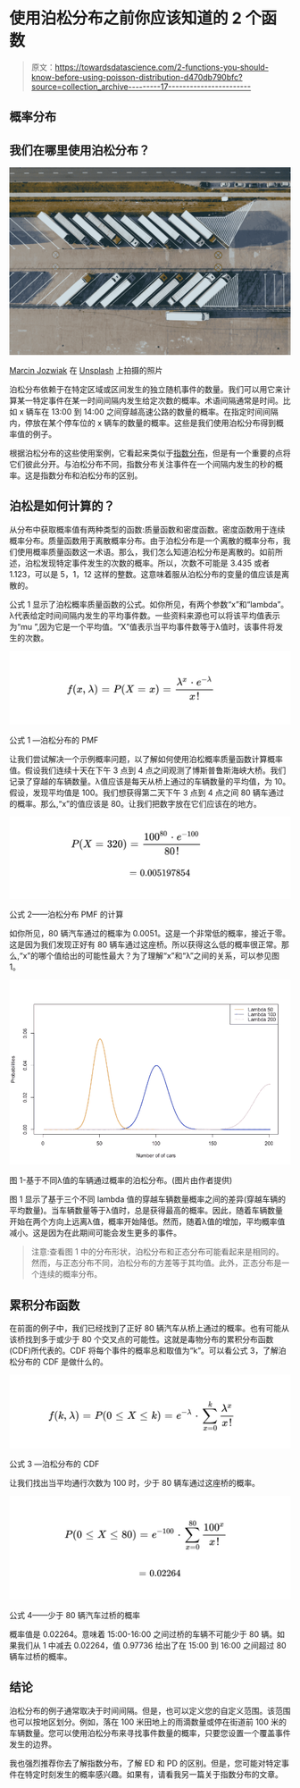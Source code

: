 # 使用泊松分布之前你应该知道的 2 个函数

> 原文：<https://towardsdatascience.com/2-functions-you-should-know-before-using-poisson-distribution-d470db790bfc?source=collection_archive---------17----------------------->

## 概率分布

## 我们在哪里使用泊松分布？

![](img/e8508aca6de67bd657ec7d94dab30c2b.png)

[Marcin Jozwiak](https://unsplash.com/@marcinjozwiak?utm_source=unsplash&utm_medium=referral&utm_content=creditCopyText) 在 [Unsplash](https://unsplash.com/s/photos/distribution?utm_source=unsplash&utm_medium=referral&utm_content=creditCopyText) 上拍摄的照片

泊松分布依赖于在特定区域或区间发生的独立随机事件的数量。我们可以用它来计算某一特定事件在某一时间间隔内发生给定次数的概率。术语间隔通常是时间。比如 x 辆车在 13:00 到 14:00 之间穿越高速公路的数量的概率。在指定时间间隔内，停放在某个停车位的 x 辆车的数量的概率。这些是我们使用泊松分布得到概率值的例子。

根据泊松分布的这些使用案例，它看起来类似于[指数分布](/questions-that-you-can-answer-using-exponential-distribution-2af9da54dfd8)，但是有一个重要的点将它们彼此分开。与泊松分布不同，指数分布关注事件在一个间隔内发生的秒的概率。这是指数分布和泊松分布的区别。

## 泊松是如何计算的？

从分布中获取概率值有两种类型的函数:质量函数和密度函数。密度函数用于连续概率分布。质量函数用于离散概率分布。由于泊松分布是一个离散的概率分布，我们使用概率质量函数这一术语。那么，我们怎么知道泊松分布是离散的。如前所述，泊松发现特定事件发生的次数的概率。所以，次数不可能是 3.435 或者 1.123，可以是 5，1，12 这样的整数。这意味着服从泊松分布的变量的值应该是离散的。

公式 1 显示了泊松概率质量函数的公式。如你所见，有两个参数“x”和“lambda”。λ代表给定时间间隔内发生的平均事件数。一些资料来源也可以将该平均值表示为“mu ”,因为它是一个平均值。“X”值表示当平均事件数等于λ值时，该事件将发生的次数。

![](img/d3bd70914c973b698de8f47cf2bf1dbd.png)

公式 1 —泊松分布的 PMF

让我们尝试解决一个示例概率问题，以了解如何使用泊松概率质量函数计算概率值。假设我们连续十天在下午 3 点到 4 点之间观测了博斯普鲁斯海峡大桥。我们记录了穿越的车辆数量。λ值应该是每天从桥上通过的车辆数量的平均值，为 10。假设，发现平均值是 100。我们想获得第二天下午 3 点到 4 点之间 80 辆车通过的概率。那么,“x”的值应该是 80。让我们把数字放在它们应该在的地方。

![](img/90933b4e433a2cc37806032d776f2119.png)

公式 2——泊松分布 PMF 的计算

如你所见，80 辆汽车通过的概率为 0.0051。这是一个非常低的概率，接近于零。这是因为我们发现正好有 80 辆车通过这座桥。所以获得这么低的概率很正常。那么,“x”的哪个值给出的可能性最大？为了理解“x”和“λ”之间的关系，可以参见图 1。

![](img/b412c7ac242f8b9d9fbc158db747db0e.png)

图 1-基于不同λ值的车辆通过概率的泊松分布。(图片由作者提供)

图 1 显示了基于三个不同 lambda 值的穿越车辆数量概率之间的差异(穿越车辆的平均数量)。当车辆数量等于λ值时，总是获得最高的概率。因此，随着车辆数量开始在两个方向上远离λ值，概率开始降低。然而，随着λ值的增加，平均概率值减小。这是因为在此期间可能会发生更多的事件。

> 注意:查看图 1 中的分布形状，泊松分布和正态分布可能看起来是相同的。然而，与正态分布不同，泊松分布的方差等于其均值。此外，正态分布是一个连续的概率分布。

## 累积分布函数

在前面的例子中，我们已经找到了正好 80 辆汽车从桥上通过的概率。也有可能从该桥找到多于或少于 80 个交叉点的可能性。这就是毒物分布的累积分布函数(CDF)所代表的。CDF 将每个事件的概率总和取值为“k”。可以看公式 3，了解泊松分布的 CDF 是做什么的。

![](img/8804fa903a4d346e9dd3a911b4b405de.png)

公式 3 —泊松分布的 CDF

让我们找出当平均通行次数为 100 时，少于 80 辆车通过这座桥的概率。

![](img/ab8312482fd442f47910f64b6db22c86.png)

公式 4——少于 80 辆汽车过桥的概率

概率值是 0.02264。意味着 15:00-16:00 之间过桥的车辆不可能少于 80 辆。如果我们从 1 中减去 0.02264，值 0.97736 给出了在 15:00 到 16:00 之间超过 80 辆车过桥的概率。

## 结论

泊松分布的例子通常取决于时间间隔。但是，也可以定义您的自定义范围。该范围也可以按地区划分。例如，落在 100 米田地上的雨滴数量或停在街道前 100 米的车辆数量。您可以使用泊松分布来寻找事件数量的概率，只要您设置一个覆盖事件发生的边界。

我也强烈推荐你去了解指数分布，了解 ED 和 PD 的区别。但是，您可能对特定事件在特定时刻发生的概率感兴趣。如果有，请看我另一篇关于指数分布的文章。

</questions-that-you-can-answer-using-exponential-distribution-2af9da54dfd8> 